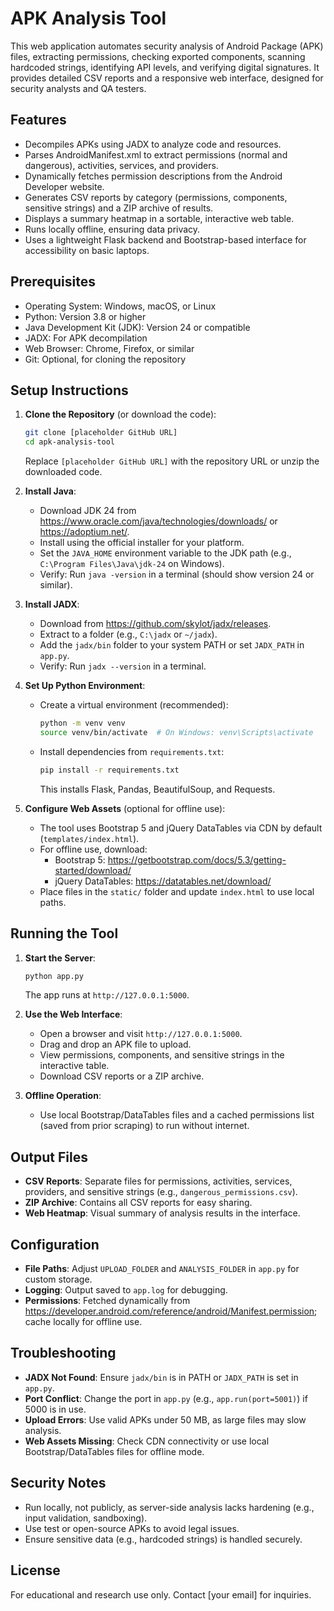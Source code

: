 # APK Analysis Tool

This web application automates security analysis of Android Package (APK) files, extracting permissions, checking exported components, scanning hardcoded strings, identifying API levels, and verifying digital signatures. It provides detailed CSV reports and a responsive web interface, designed for security analysts and QA testers.

## Features

- Decompiles APKs using JADX to analyze code and resources.
- Parses AndroidManifest.xml to extract permissions (normal and dangerous), activities, services, and providers.
- Dynamically fetches permission descriptions from the Android Developer website.
- Generates CSV reports by category (permissions, components, sensitive strings) and a ZIP archive of results.
- Displays a summary heatmap in a sortable, interactive web table.
- Runs locally offline, ensuring data privacy.
- Uses a lightweight Flask backend and Bootstrap-based interface for accessibility on basic laptops.

## Prerequisites

- Operating System: Windows, macOS, or Linux
- Python: Version 3.8 or higher
- Java Development Kit (JDK): Version 24 or compatible
- JADX: For APK decompilation
- Web Browser: Chrome, Firefox, or similar
- Git: Optional, for cloning the repository

## Setup Instructions

1. **Clone the Repository** (or download the code):
   ```bash
   git clone [placeholder GitHub URL]
   cd apk-analysis-tool
   ```
   Replace `[placeholder GitHub URL]` with the repository URL or unzip the downloaded code.

2. **Install Java**:
   - Download JDK 24 from https://www.oracle.com/java/technologies/downloads/ or https://adoptium.net/.
   - Install using the official installer for your platform.
   - Set the `JAVA_HOME` environment variable to the JDK path (e.g., `C:\Program Files\Java\jdk-24` on Windows).
   - Verify: Run `java -version` in a terminal (should show version 24 or similar).

3. **Install JADX**:
   - Download from https://github.com/skylot/jadx/releases.
   - Extract to a folder (e.g., `C:\jadx` or `~/jadx`).
   - Add the `jadx/bin` folder to your system PATH or set `JADX_PATH` in `app.py`.
   - Verify: Run `jadx --version` in a terminal.

4. **Set Up Python Environment**:
   - Create a virtual environment (recommended):
     ```bash
     python -m venv venv
     source venv/bin/activate  # On Windows: venv\Scripts\activate
     ```
   - Install dependencies from `requirements.txt`:
     ```bash
     pip install -r requirements.txt
     ```
     This installs Flask, Pandas, BeautifulSoup, and Requests.

5. **Configure Web Assets** (optional for offline use):
   - The tool uses Bootstrap 5 and jQuery DataTables via CDN by default (`templates/index.html`).
   - For offline use, download:
     - Bootstrap 5: https://getbootstrap.com/docs/5.3/getting-started/download/
     - jQuery DataTables: https://datatables.net/download/
   - Place files in the `static/` folder and update `index.html` to use local paths.

## Running the Tool

1. **Start the Server**:
   ```bash
   python app.py
   ```
   The app runs at `http://127.0.0.1:5000`.

2. **Use the Web Interface**:
   - Open a browser and visit `http://127.0.0.1:5000`.
   - Drag and drop an APK file to upload.
   - View permissions, components, and sensitive strings in the interactive table.
   - Download CSV reports or a ZIP archive.

3. **Offline Operation**:
   - Use local Bootstrap/DataTables files and a cached permissions list (saved from prior scraping) to run without internet.

## Output Files

- **CSV Reports**: Separate files for permissions, activities, services, providers, and sensitive strings (e.g., `dangerous_permissions.csv`).
- **ZIP Archive**: Contains all CSV reports for easy sharing.
- **Web Heatmap**: Visual summary of analysis results in the interface.

## Configuration

- **File Paths**: Adjust `UPLOAD_FOLDER` and `ANALYSIS_FOLDER` in `app.py` for custom storage.
- **Logging**: Output saved to `app.log` for debugging.
- **Permissions**: Fetched dynamically from https://developer.android.com/reference/android/Manifest.permission; cache locally for offline use.

## Troubleshooting

- **JADX Not Found**: Ensure `jadx/bin` is in PATH or `JADX_PATH` is set in `app.py`.
- **Port Conflict**: Change the port in `app.py` (e.g., `app.run(port=5001)`) if 5000 is in use.
- **Upload Errors**: Use valid APKs under 50 MB, as large files may slow analysis.
- **Web Assets Missing**: Check CDN connectivity or use local Bootstrap/DataTables files for offline mode.

## Security Notes

- Run locally, not publicly, as server-side analysis lacks hardening (e.g., input validation, sandboxing).
- Use test or open-source APKs to avoid legal issues.
- Ensure sensitive data (e.g., hardcoded strings) is handled securely.

## License

For educational and research use only. Contact [your email] for inquiries.